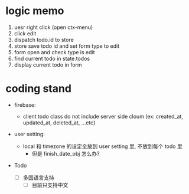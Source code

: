 # logic memo

1. uesr right click (open ctx-menu)
1. click edit
1. dispatch todo.id to store
1. store save todo id and set form type to edit
1. form open and check type is edit
1. find current todo in state.todos
1. display current todo in form

# coding stand

- firebase:

  - client todo class do not include server side cloum (ex: created_at, updated_at, deleted_at, ...etc)

- user setting:

  - local 和 timezone 的设定全放到 user setting 里, 不放到每个 todo 里
    - 但是 finish_date_obj 怎么办?

- Todo
  - [ ] 多国语言支持
    - [ ] 目前只支持中文
